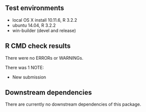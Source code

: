 ## Test environments
* local OS X install 10.11.6, R 3.2.2
* ubuntu 14.04, R 3.2.2
* win-builder (devel and release)

## R CMD check results
There were no ERRORs or WARNINGs. 

There was 1 NOTE:

* New submission

## Downstream dependencies
There are currently no downstream dependencies of this package.

